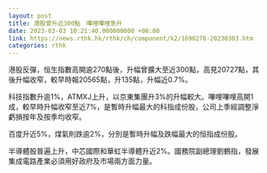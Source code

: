 ```yaml
---
layout: post
title: 港股曾升近300點　嗶哩嗶哩急升
date: 2023-03-03 10:21:40.000000000 +08:00
link: https://news.rthk.hk/rthk/ch/component/k2/1690278-20230303.htm
categories: rthk
---
```


港股反彈，恒生指數高開逾270點後，升幅曾擴大至近300點，高見20727點，其後升幅收窄，較早時報20565點，升135點，升幅近0.7%。

科技指數升逾1%，ATMXJ上升，以京東集團升3%的升幅較大。嗶哩嗶哩高開1成，較早時升幅收窄至近7%，是暫時升幅最大的科指成份股，公司上季經調整淨虧損按年及按季均收窄。

百度升近5%，煤氣則跌逾2%，分別是暫時升幅及跌幅最大的恒指成份股。

半導體股普遍上升，中芯國際和華虹半導體升近2%。國務院副總理劉鶴指，發展集成電路產業必須用好政府及市場兩方面力量。
